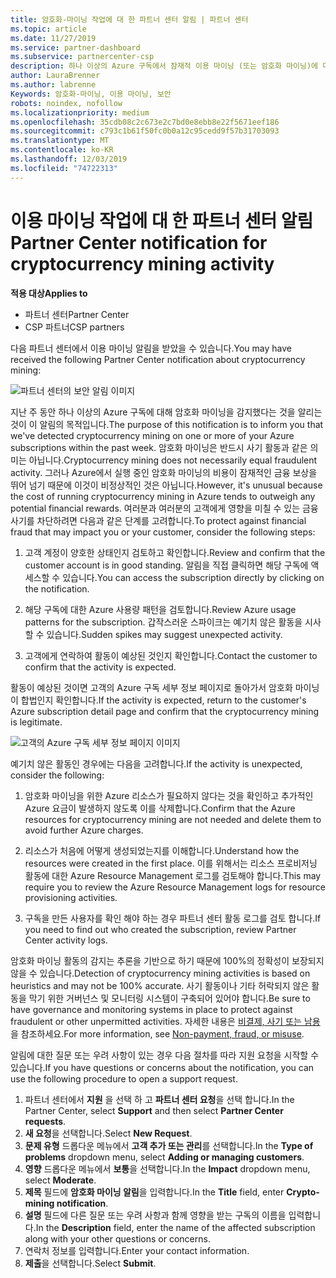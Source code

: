 ```yaml
---
title: 암호화-마이닝 작업에 대 한 파트너 센터 알림 | 파트너 센터
ms.topic: article
ms.date: 11/27/2019
ms.service: partner-dashboard
ms.subservice: partnercenter-csp
description: 하나 이상의 Azure 구독에서 잠재적 이용 마이닝 (또는 암호화 마이닝)에 대 한 알림이 표시 되는 경우의 의미를 알아봅니다.
author: LauraBrenner
ms.author: labrenne
Keywords: 암호화-마이닝, 이용 마이닝, 보안
robots: noindex, nofollow
ms.localizationpriority: medium
ms.openlocfilehash: 35cdb08c2c673e2c7bd0e8ebb8e22f5671eef186
ms.sourcegitcommit: c793c1b61f50fc0b0a12c95cedd9f57b31703093
ms.translationtype: MT
ms.contentlocale: ko-KR
ms.lasthandoff: 12/03/2019
ms.locfileid: "74722313"
---
```

# <a name="partner-center-notification-for-cryptocurrency-mining-activity"></a><span data-ttu-id="e8b52-104">이용 마이닝 작업에 대 한 파트너 센터 알림</span><span class="sxs-lookup"><span data-stu-id="e8b52-104">Partner Center notification for cryptocurrency mining activity</span></span>

<span data-ttu-id="e8b52-105">**적용 대상**</span><span class="sxs-lookup"><span data-stu-id="e8b52-105">**Applies to**</span></span>

-  <span data-ttu-id="e8b52-106">파트너 센터</span><span class="sxs-lookup"><span data-stu-id="e8b52-106">Partner Center</span></span>
-  <span data-ttu-id="e8b52-107">CSP 파트너</span><span class="sxs-lookup"><span data-stu-id="e8b52-107">CSP partners</span></span>

<span data-ttu-id="e8b52-108">다음 파트너 센터에서 이용 마이닝 알림을 받았을 수 있습니다.</span><span class="sxs-lookup"><span data-stu-id="e8b52-108">You may have received the following Partner Center notification about cryptocurrency mining:</span></span>
 
![파트너 센터의 보안 알림 이미지](images/crypto1.png)

<span data-ttu-id="e8b52-110">지난 주 동안 하나 이상의 Azure 구독에 대해 암호화 마이닝을 감지했다는 것을 알리는 것이 이 알림의 목적입니다.</span><span class="sxs-lookup"><span data-stu-id="e8b52-110">The purpose of this notification is to inform you that we've detected cryptocurrency mining on one or more of your Azure subscriptions within the past week.</span></span> <span data-ttu-id="e8b52-111">암호화 마이닝은 반드시 사기 활동과 같은 의미는 아닙니다.</span><span class="sxs-lookup"><span data-stu-id="e8b52-111">Cryptocurrency mining does not necessarily equal fraudulent activity.</span></span> <span data-ttu-id="e8b52-112">그러나 Azure에서 실행 중인 암호화 마이닝의 비용이 잠재적인 금융 보상을 뛰어 넘기 때문에 이것이 비정상적인 것은 아닙니다.</span><span class="sxs-lookup"><span data-stu-id="e8b52-112">However, it's unusual because the cost of running cryptocurrency mining in Azure tends to outweigh any potential financial rewards.</span></span> <span data-ttu-id="e8b52-113">여러분과 여러분의 고객에게 영향을 미칠 수 있는 금융 사기를 차단하려면 다음과 같은 단계를 고려합니다.</span><span class="sxs-lookup"><span data-stu-id="e8b52-113">To protect against financial fraud that may impact you or your customer, consider the following steps:</span></span>

1.  <span data-ttu-id="e8b52-114">고객 계정이 양호한 상태인지 검토하고 확인합니다.</span><span class="sxs-lookup"><span data-stu-id="e8b52-114">Review and confirm that the customer account is in good standing.</span></span> <span data-ttu-id="e8b52-115">알림을 직접 클릭하면 해당 구독에 액세스할 수 있습니다.</span><span class="sxs-lookup"><span data-stu-id="e8b52-115">You can access the subscription directly by clicking on the notification.</span></span>

2.  <span data-ttu-id="e8b52-116">해당 구독에 대한 Azure 사용량 패턴을 검토합니다.</span><span class="sxs-lookup"><span data-stu-id="e8b52-116">Review Azure usage patterns for the subscription.</span></span> <span data-ttu-id="e8b52-117">갑작스러운 스파이크는 예기치 않은 활동을 시사할 수 있습니다.</span><span class="sxs-lookup"><span data-stu-id="e8b52-117">Sudden spikes may suggest unexpected activity.</span></span>

3.  <span data-ttu-id="e8b52-118">고객에게 연락하여 활동이 예상된 것인지 확인합니다.</span><span class="sxs-lookup"><span data-stu-id="e8b52-118">Contact the customer to confirm that the activity is expected.</span></span>

<span data-ttu-id="e8b52-119">활동이 예상된 것이면 고객의 Azure 구독 세부 정보 페이지로 돌아가서 암호화 마이닝이 합법인지 확인합니다.</span><span class="sxs-lookup"><span data-stu-id="e8b52-119">If the activity is expected, return to the customer's Azure subscription detail page and confirm that the cryptocurrency mining is legitimate.</span></span> 


![고객의 Azure 구독 세부 정보 페이지 이미지](images/crypto2.png)

<span data-ttu-id="e8b52-121">예기치 않은 활동인 경우에는 다음을 고려합니다.</span><span class="sxs-lookup"><span data-stu-id="e8b52-121">If the activity is unexpected, consider the following:</span></span>

1.  <span data-ttu-id="e8b52-122">암호화 마이닝을 위한 Azure 리소스가 필요하지 않다는 것을 확인하고 추가적인 Azure 요금이 발생하지 않도록 이를 삭제합니다.</span><span class="sxs-lookup"><span data-stu-id="e8b52-122">Confirm that the Azure resources for cryptocurrency mining are not needed and delete them to avoid further Azure charges.</span></span>

2.  <span data-ttu-id="e8b52-123">리소스가 처음에 어떻게 생성되었는지를 이해합니다.</span><span class="sxs-lookup"><span data-stu-id="e8b52-123">Understand how the resources were created in the first place.</span></span> <span data-ttu-id="e8b52-124">이를 위해서는 리소스 프로비저닝 활동에 대한 Azure Resource Management 로그를 검토해야 합니다.</span><span class="sxs-lookup"><span data-stu-id="e8b52-124">This may require you to review the Azure Resource Management logs for resource provisioning activities.</span></span>

3.  <span data-ttu-id="e8b52-125">구독을 만든 사용자를 확인 해야 하는 경우 파트너 센터 활동 로그를 검토 합니다.</span><span class="sxs-lookup"><span data-stu-id="e8b52-125">If you need to find out who created the subscription, review Partner Center activity logs.</span></span>

<span data-ttu-id="e8b52-126">암호화 마이닝 활동의 감지는 추론을 기반으로 하기 때문에 100%의 정확성이 보장되지 않을 수 있습니다.</span><span class="sxs-lookup"><span data-stu-id="e8b52-126">Detection of cryptocurrency mining activities is based on heuristics and may not be 100% accurate.</span></span> <span data-ttu-id="e8b52-127">사기 활동이나 기타 허락되지 않은 활동을 막기 위한 거버넌스 및 모니터링 시스템이 구축되어 있어야 합니다.</span><span class="sxs-lookup"><span data-stu-id="e8b52-127">Be sure to have governance and monitoring systems in place to protect against fraudulent or other unpermitted activities.</span></span> <span data-ttu-id="e8b52-128">자세한 내용은 [비결제, 사기 또는 남용](https://docs.microsoft.com/partner-center/non-payment--fraud--or-misuse)을 참조하세요.</span><span class="sxs-lookup"><span data-stu-id="e8b52-128">For more information, see [Non-payment, fraud, or misuse](https://docs.microsoft.com/partner-center/non-payment--fraud--or-misuse).</span></span>

<span data-ttu-id="e8b52-129">알림에 대한 질문 또는 우려 사항이 있는 경우 다음 절차를 따라 지원 요청을 시작할 수 있습니다.</span><span class="sxs-lookup"><span data-stu-id="e8b52-129">If you have questions or concerns about the notification, you can use the following procedure to open a support request.</span></span>

1.  <span data-ttu-id="e8b52-130">파트너 센터에서 **지원** 을 선택 하 고 **파트너 센터 요청**을 선택 합니다.</span><span class="sxs-lookup"><span data-stu-id="e8b52-130">In the Partner Center, select **Support** and then select **Partner Center requests**.</span></span>
3.  <span data-ttu-id="e8b52-131">**새 요청**을 선택합니다.</span><span class="sxs-lookup"><span data-stu-id="e8b52-131">Select **New Request**.</span></span> 
4.  <span data-ttu-id="e8b52-132">**문제 유형** 드롭다운 메뉴에서 **고객 추가 또는 관리**를 선택합니다.</span><span class="sxs-lookup"><span data-stu-id="e8b52-132">In the **Type of problems** dropdown menu, select **Adding or managing customers**.</span></span>
5.  <span data-ttu-id="e8b52-133">**영향** 드롭다운 메뉴에서 **보통**을 선택합니다.</span><span class="sxs-lookup"><span data-stu-id="e8b52-133">In the **Impact** dropdown menu, select **Moderate**.</span></span>
6.  <span data-ttu-id="e8b52-134">**제목** 필드에 **암호화 마이닝 알림**을 입력합니다.</span><span class="sxs-lookup"><span data-stu-id="e8b52-134">In the **Title** field, enter **Crypto-mining notification**.</span></span>
7.  <span data-ttu-id="e8b52-135">**설명** 필드에 다른 질문 또는 우려 사항과 함께 영향을 받는 구독의 이름을 입력합니다.</span><span class="sxs-lookup"><span data-stu-id="e8b52-135">In the **Description** field, enter the name of the affected subscription along with your other questions or concerns.</span></span> 
8.  <span data-ttu-id="e8b52-136">연락처 정보를 입력합니다.</span><span class="sxs-lookup"><span data-stu-id="e8b52-136">Enter your contact information.</span></span>
9.  <span data-ttu-id="e8b52-137">**제출**을 선택합니다.</span><span class="sxs-lookup"><span data-stu-id="e8b52-137">Select **Submit**.</span></span>



